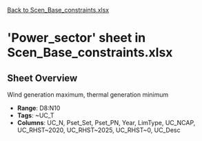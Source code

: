 [Back to Scen_Base_constraints.xlsx](README.md)

# 'Power_sector' sheet in Scen_Base_constraints.xlsx

## Sheet Overview

Wind generation maximum, thermal generation minimum

- **Range**: D8:N10
- **Tags**: ~UC_T
- **Columns**: UC_N, Pset_Set, Pset_PN, Year, LimType, UC_NCAP, UC_RHST~2020, UC_RHST~2025, UC_RHST~0, UC_Desc

